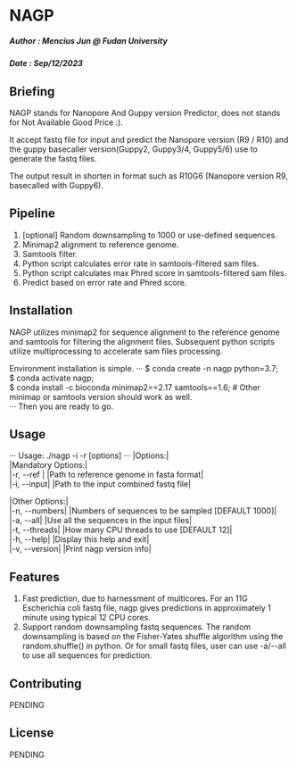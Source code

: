 # NAGP
##### Author : Mencius Jun @ Fudan University
##### Date : Sep/12/2023

## Briefing

NAGP stands for Nanopore And Guppy version Predictor, does not stands for Not Available Good Price :).

It accept fastq file for input and predict the Nanopore version (R9 / R10) and the guppy basecaller version(Guppy2, Guppy3/4, Guppy5/6) use to generate the fastq files.

The output result in shorten in format such as R10G6 (Nanopore version R9, basecalled with Guppy6).


## Pipeline
1. [optional] Random downsampling to 1000 or use-defined sequences.
2. Minimap2 alignment to reference genome.
3. Samtools filter.
4. Python script calculates error rate in samtools-filtered sam files.
5. Python script calculates max Phred score in samtools-filtered sam files.
6. Predict based on error rate and Phred score.


## Installation

NAGP utilizes minimap2 for sequence alignment to the reference genome and samtools for filtering the alignment files. 
Subsequent python scripts utilize multiprocessing to accelerate sam files processing.

Environment installation is simple.
···
$ conda create -n nagp python=3.7; <br>
$ conda activate nagp; <br>
$ conda install -c bioconda minimap2==2.17 samtools==1.6;   # Other minimap or samtools version should work as well. <br>
···
Then you are ready to go.

## Usage
···
Usage: ./nagp -i <fastq input path> -r <reference genome input path> [options]
···
|Options:| <br>
|Mandatory Options:| <br>
|-r, --ref |     |Path to reference genome in fasta format| <br>
|-i, --input|    |Path to the input combined fastq file| <br>
 
|Other Options:| <br>
|-n, --numbers|    |Numbers of sequences to be sampled [DEFAULT 1000]| <br>
|-a, --all|        |Use all the sequences in the input files| <br>
|-t, --threads|    |How many CPU threads to use [DEFAULT 12]| <br>
|-h, --help|       |Display this help and exit| <br>
|-v, --version|    |Print nagp version info| <br>


## Features

1. Fast prediction, due to harnessment of multicores. For an 11G Escherichia coli fastq file, nagp gives predictions in approximately 1 minute using typical 12 CPU cores.
2. Support random downsampling fastq sequences. The random downsampling is based on the Fisher-Yates shuffle algorithm using the random.shuffle() in python. Or for small fastq files, user can use -a/--all to use all sequences for prediction.



## Contributing
PENDING
## License
PENDING
